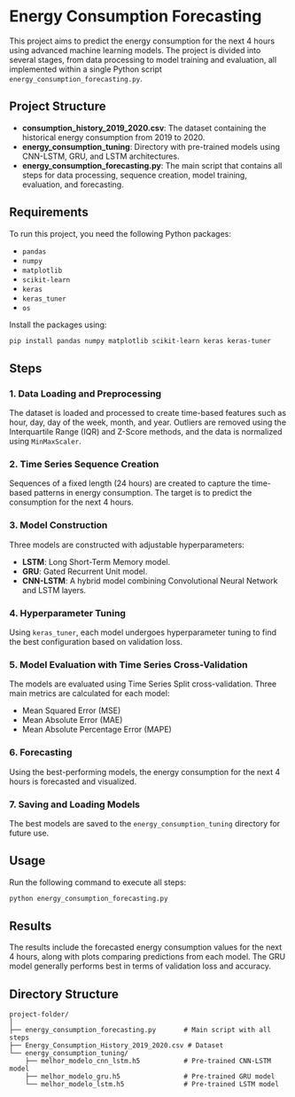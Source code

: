 
# Energy Consumption Forecasting

This project aims to predict the energy consumption for the next 4 hours using advanced machine learning models. The project is divided into several stages, from data processing to model training and evaluation, all implemented within a single Python script `energy_consumption_forecasting.py`.

## Project Structure

- **consumption_history_2019_2020.csv**: The dataset containing the historical energy consumption from 2019 to 2020.
- **energy_consumption_tuning**: Directory with pre-trained models using CNN-LSTM, GRU, and LSTM architectures.
- **energy_consumption_forecasting.py**: The main script that contains all steps for data processing, sequence creation, model training, evaluation, and forecasting.

## Requirements

To run this project, you need the following Python packages:
- `pandas`
- `numpy`
- `matplotlib`
- `scikit-learn`
- `keras`
- `keras_tuner`
- `os`

Install the packages using:
```bash
pip install pandas numpy matplotlib scikit-learn keras keras-tuner
```

## Steps

### 1. Data Loading and Preprocessing

The dataset is loaded and processed to create time-based features such as hour, day, day of the week, month, and year. Outliers are removed using the Interquartile Range (IQR) and Z-Score methods, and the data is normalized using `MinMaxScaler`.

### 2. Time Series Sequence Creation

Sequences of a fixed length (24 hours) are created to capture the time-based patterns in energy consumption. The target is to predict the consumption for the next 4 hours.

### 3. Model Construction

Three models are constructed with adjustable hyperparameters:
- **LSTM**: Long Short-Term Memory model.
- **GRU**: Gated Recurrent Unit model.
- **CNN-LSTM**: A hybrid model combining Convolutional Neural Network and LSTM layers.

### 4. Hyperparameter Tuning

Using `keras_tuner`, each model undergoes hyperparameter tuning to find the best configuration based on validation loss.

### 5. Model Evaluation with Time Series Cross-Validation

The models are evaluated using Time Series Split cross-validation. Three main metrics are calculated for each model:
- Mean Squared Error (MSE)
- Mean Absolute Error (MAE)
- Mean Absolute Percentage Error (MAPE)

### 6. Forecasting

Using the best-performing models, the energy consumption for the next 4 hours is forecasted and visualized.

### 7. Saving and Loading Models

The best models are saved to the `energy_consumption_tuning` directory for future use.

## Usage

Run the following command to execute all steps:
```bash
python energy_consumption_forecasting.py
```

## Results

The results include the forecasted energy consumption values for the next 4 hours, along with plots comparing predictions from each model. The GRU model generally performs best in terms of validation loss and accuracy.

## Directory Structure

```
project-folder/
│
├── energy_consumption_forecasting.py       # Main script with all steps
├── Energy_Consumption_History_2019_2020.csv # Dataset
└── energy_consumption_tuning/
    ├── melhor_modelo_cnn_lstm.h5           # Pre-trained CNN-LSTM model
    ├── melhor_modelo_gru.h5                # Pre-trained GRU model
    └── melhor_modelo_lstm.h5               # Pre-trained LSTM model
```

